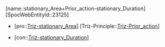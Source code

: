﻿---
type: TrizContradiction
aliases:
- stationary_Area+Prior_action-stationary_Duration
license: CC BY-SA 4.0
copyright: https://github.com/SpocWeb
IsDeleted: false
IsReadOnly: false
Confidential: public
tags: 
- Triz/Contradiction
---
[name::stationary_Area+Prior_action-stationary_Duration]
[SpocWebEntityId::23125]
+ [pro::[Triz-stationary_Area](tech/Triz/Parameter/Triz-stationary_Area.md)]
[Triz-Principle::[Triz-Prior_action](tech/Triz/Principle/Triz-Prior_action.md)]
- [con::[Triz-stationary_Duration](tech/Triz/Parameter/Triz-stationary_Duration.md)]

